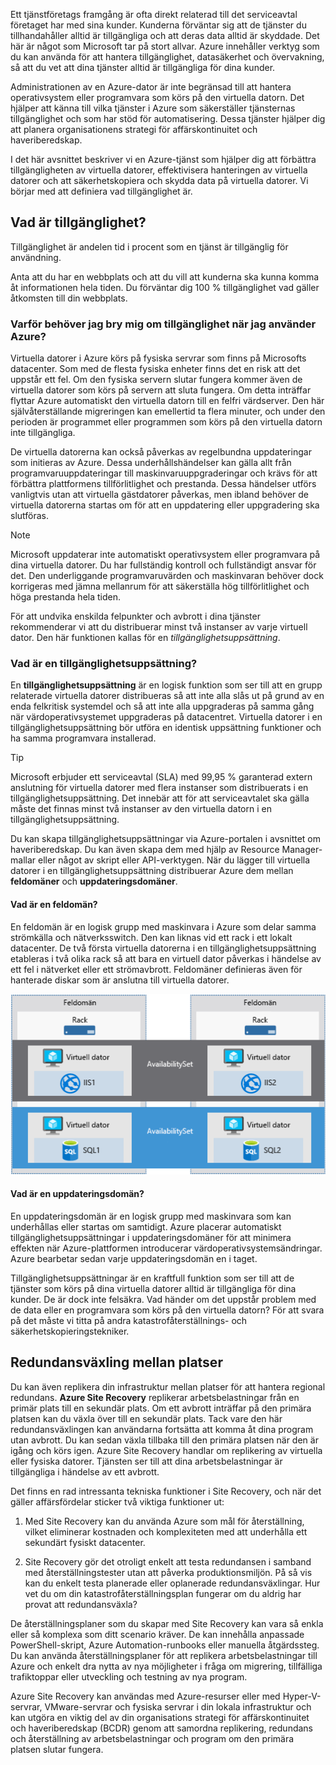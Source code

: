 Ett tjänstföretags framgång är ofta direkt relaterad till det serviceavtal företaget har med sina kunder. Kunderna förväntar sig att de tjänster du tillhandahåller alltid är tillgängliga och att deras data alltid är skyddade. Det här är något som Microsoft tar på stort allvar. Azure innehåller verktyg som du kan använda för att hantera tillgänglighet, datasäkerhet och övervakning, så att du vet att dina tjänster alltid är tillgängliga för dina kunder.

Administrationen av en Azure-dator är inte begränsad till att hantera operativsystem eller programvara som körs på den virtuella datorn. Det hjälper att känna till vilka tjänster i Azure som säkerställer tjänsternas tillgänglighet och som har stöd för automatisering. Dessa tjänster hjälper dig att planera organisationens strategi för affärskontinuitet och haveriberedskap.

I det här avsnittet beskriver vi en Azure-tjänst som hjälper dig att förbättra tillgängligheten av virtuella datorer, effektivisera hanteringen av virtuella datorer och att säkerhetskopiera och skydda data på virtuella datorer. Vi börjar med att definiera vad tillgänglighet är.

## <a name="what-is-availability"></a>Vad är tillgänglighet?

Tillgänglighet är andelen tid i procent som en tjänst är tillgänglig för användning.

Anta att du har en webbplats och att du vill att kunderna ska kunna komma åt informationen hela tiden. Du förväntar dig 100 % tillgänglighet vad gäller åtkomsten till din webbplats.

### <a name="why-do-i-need-to-think-about-availability-when-using-azure"></a>Varför behöver jag bry mig om tillgänglighet när jag använder Azure?

Virtuella datorer i Azure körs på fysiska servrar som finns på Microsofts datacenter. Som med de flesta fysiska enheter finns det en risk att det uppstår ett fel. Om den fysiska servern slutar fungera kommer även de virtuella datorer som körs på servern att sluta fungera. Om detta inträffar flyttar Azure automatiskt den virtuella datorn till en felfri värdserver. Den här självåterställande migreringen kan emellertid ta flera minuter, och under den perioden är programmet eller programmen som körs på den virtuella datorn inte tillgängliga.

De virtuella datorerna kan också påverkas av regelbundna uppdateringar som initieras av Azure. Dessa underhållshändelser kan gälla allt från programvaruuppdateringar till maskinvaruuppgraderingar och krävs för att förbättra plattformens tillförlitlighet och prestanda. Dessa händelser utförs vanligtvis utan att virtuella gästdatorer påverkas, men ibland behöver de virtuella datorerna startas om för att en uppdatering eller uppgradering ska slutföras.

> [!NOTE]
> Microsoft uppdaterar inte automatiskt operativsystem eller programvara på dina virtuella datorer. Du har fullständig kontroll och fullständigt ansvar för det. Den underliggande programvaruvärden och maskinvaran behöver dock korrigeras med jämna mellanrum för att säkerställa hög tillförlitlighet och höga prestanda hela tiden.

För att undvika enskilda felpunkter och avbrott i dina tjänster rekommenderar vi att du distribuerar minst två instanser av varje virtuell dator. Den här funktionen kallas för en _tillgänglighetsuppsättning_.

### <a name="what-is-an-availability-set"></a>Vad är en tillgänglighetsuppsättning?

En **tillgänglighetsuppsättning** är en logisk funktion som ser till att en grupp relaterade virtuella datorer distribueras så att inte alla slås ut på grund av en enda felkritisk systemdel och så att inte alla uppgraderas på samma gång när värdoperativsystemet uppgraderas på datacentret. Virtuella datorer i en tillgänglighetsuppsättning bör utföra en identisk uppsättning funktioner och ha samma programvara installerad.

> [!TIP]
> Microsoft erbjuder ett serviceavtal (SLA) med 99,95 % garanterad extern anslutning för virtuella datorer med flera instanser som distribuerats i en tillgänglighetsuppsättning. Det innebär att för att serviceavtalet ska gälla måste det finnas minst två instanser av den virtuella datorn i en tillgänglighetsuppsättning. 

Du kan skapa tillgänglighetsuppsättningar via Azure-portalen i avsnittet om haveriberedskap. Du kan även skapa dem med hjälp av Resource Manager-mallar eller något av skript eller API-verktygen. När du lägger till virtuella datorer i en tillgänglighetsuppsättning distribuerar Azure dem mellan **feldomäner** och **uppdateringsdomäner**.

#### <a name="what-is-a-fault-domain"></a>Vad är en feldomän?

En feldomän är en logisk grupp med maskinvara i Azure som delar samma strömkälla och nätverksswitch. Den kan liknas vid ett rack i ett lokalt datacenter. De två första virtuella datorerna i en tillgänglighetsuppsättning etableras i två olika rack så att bara en virtuell dator påverkas i händelse av ett fel i nätverket eller ett strömavbrott. Feldomäner definieras även för hanterade diskar som är anslutna till virtuella datorer.

![Feldomäner](../media/5-fault-domains.png)

#### <a name="what-is-an-update-domain"></a>Vad är en uppdateringsdomän?

En uppdateringsdomän är en logisk grupp med maskinvara som kan underhållas eller startas om samtidigt. Azure placerar automatiskt tillgänglighetsuppsättningar i uppdateringsdomäner för att minimera effekten när Azure-plattformen introducerar värdoperativsystemsändringar. Azure bearbetar sedan varje uppdateringsdomän en i taget.

Tillgänglighetsuppsättningar är en kraftfull funktion som ser till att de tjänster som körs på dina virtuella datorer alltid är tillgängliga för dina kunder. De är dock inte felsäkra. Vad händer om det uppstår problem med de data eller en programvara som körs på den virtuella datorn? För att svara på det måste vi titta på andra katastrofåterställnings- och säkerhetskopieringstekniker.

## <a name="failover-across-locations"></a>Redundansväxling mellan platser

Du kan även replikera din infrastruktur mellan platser för att hantera regional redundans. **Azure Site Recovery** replikerar arbetsbelastningar från en primär plats till en sekundär plats. Om ett avbrott inträffar på den primära platsen kan du växla över till en sekundär plats. Tack vare den här redundansväxlingen kan användarna fortsätta att komma åt dina program utan avbrott. Du kan sedan växla tillbaka till den primära platsen när den är igång och körs igen. Azure Site Recovery handlar om replikering av virtuella eller fysiska datorer. Tjänsten ser till att dina arbetsbelastningar är tillgängliga i händelse av ett avbrott.

Det finns en rad intressanta tekniska funktioner i Site Recovery, och när det gäller affärsfördelar sticker två viktiga funktioner ut:

1. Med Site Recovery kan du använda Azure som mål för återställning, vilket eliminerar kostnaden och komplexiteten med att underhålla ett sekundärt fysiskt datacenter.

2. Site Recovery gör det otroligt enkelt att testa redundansen i samband med återställningstester utan att påverka produktionsmiljön. På så vis kan du enkelt testa planerade eller oplanerade redundansväxlingar. Hur vet du om din katastrofåterställningsplan fungerar om du aldrig har provat att redundansväxla?

De återställningsplaner som du skapar med Site Recovery kan vara så enkla eller så komplexa som ditt scenario kräver. De kan innehålla anpassade PowerShell-skript, Azure Automation-runbooks eller manuella åtgärdssteg. Du kan använda återställningsplaner för att replikera arbetsbelastningar till Azure och enkelt dra nytta av nya möjligheter i fråga om migrering, tillfälliga trafiktoppar eller utveckling och testning av nya program.

Azure Site Recovery kan användas med Azure-resurser eller med Hyper-V-servrar, VMware-servrar och fysiska servrar i din lokala infrastruktur och kan utgöra en viktig del av din organisations strategi för affärskontinuitet och haveriberedskap (BCDR) genom att samordna replikering, redundans och återställning av arbetsbelastningar och program om den primära platsen slutar fungera.
